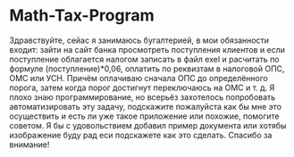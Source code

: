 # Math-Tax-Program
Здравствуйте, сейас я занимаюсь бугалтерией, в мои обязанности входит: зайти на сайт банка просмотреть поступления клиентов и если поступление облагается налогом записать в файл exel и расчитать по формуле (поступление)*0,06, оплатить по реквизтам в налоговой ОПС, ОМС или УСН. Причём оплачиваю сначала ОПС до определённого порога, затем когда порог достигнут переключаюсь на ОМС и т. д. Я плохо знаю программирование, но всерьёз захотелось попробовать автоматизировать эту задачу, подскажите пожалуйста как бы мне это осуществить и есть ли уже такое приложение или похожие, помогите советом. Я бы с удовольствием добавил пример документа или хотябы изображение буду рад еси подскажете как это сделать. Спасибо за внимание!
